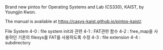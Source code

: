 Brand new pintos for Operating Systems and Lab (CS330), KAIST, by Youngjin Kwon.

The manual is available at https://casys-kaist.github.io/pintos-kaist/.

File System
4-0 : file system init과 관련
4-1 : FAT관련 함수
4-2 : free_map을 사용하던 기존의 filesys를 FAT를 사용하도록 수정
4-3 : file extension
4-4 : subdirectory